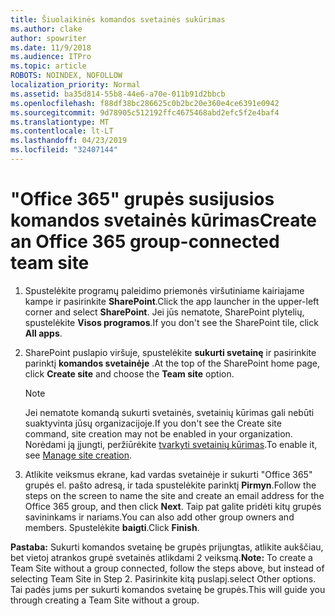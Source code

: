 ```yaml
---
title: Šiuolaikinės komandos svetainės sukūrimas
ms.author: clake
author: spowriter
ms.date: 11/9/2018
ms.audience: ITPro
ms.topic: article
ROBOTS: NOINDEX, NOFOLLOW
localization_priority: Normal
ms.assetid: ba35d814-55b8-44e6-a70e-011b91d2bbcb
ms.openlocfilehash: f88df38bc286625c0b2bc20e360e4ce6391e0942
ms.sourcegitcommit: 9d78905c512192ffc4675468abd2efc5f2e4baf4
ms.translationtype: MT
ms.contentlocale: lt-LT
ms.lasthandoff: 04/23/2019
ms.locfileid: "32407144"
---
```

# <a name="create-an-office-365-group-connected-team-site"></a><span data-ttu-id="d5b52-102">"Office 365" grupės susijusios komandos svetainės kūrimas</span><span class="sxs-lookup"><span data-stu-id="d5b52-102">Create an Office 365 group-connected team site</span></span>

1. <span data-ttu-id="d5b52-103">Spustelėkite programų paleidimo priemonės viršutiniame kairiajame kampe ir pasirinkite **SharePoint**.</span><span class="sxs-lookup"><span data-stu-id="d5b52-103">Click the app launcher in the upper-left corner and select **SharePoint**.</span></span> <span data-ttu-id="d5b52-104">Jei jūs nematote, SharePoint plytelių, spustelėkite **Visos programos**.</span><span class="sxs-lookup"><span data-stu-id="d5b52-104">If you don't see the SharePoint tile, click **All apps**.</span></span>
    
2. <span data-ttu-id="d5b52-105">SharePoint puslapio viršuje, spustelėkite **sukurti svetainę** ir pasirinkite parinktį **komandos svetainėje** .</span><span class="sxs-lookup"><span data-stu-id="d5b52-105">At the top of the SharePoint home page, click **Create site** and choose the **Team site** option.</span></span> 
    
    > [!NOTE]
    > <span data-ttu-id="d5b52-106">Jei nematote komandą sukurti svetainės, svetainių kūrimas gali nebūti suaktyvinta jūsų organizacijoje.</span><span class="sxs-lookup"><span data-stu-id="d5b52-106">If you don't see the Create site command, site creation may not be enabled in your organization.</span></span> <span data-ttu-id="d5b52-107">Norėdami ją įjungti, peržiūrėkite [tvarkyti svetainių kūrimas](https://go.microsoft.com/fwlink/?linkid=2009644).</span><span class="sxs-lookup"><span data-stu-id="d5b52-107">To enable it, see [Manage site creation](https://go.microsoft.com/fwlink/?linkid=2009644).</span></span> 
  
3. <span data-ttu-id="d5b52-108">Atlikite veiksmus ekrane, kad vardas svetainėje ir sukurti "Office 365" grupės el. pašto adresą, ir tada spustelėkite parinktį **Pirmyn**.</span><span class="sxs-lookup"><span data-stu-id="d5b52-108">Follow the steps on the screen to name the site and create an email address for the Office 365 group, and then click **Next**.</span></span> <span data-ttu-id="d5b52-109">Taip pat galite pridėti kitų grupės savininkams ir nariams.</span><span class="sxs-lookup"><span data-stu-id="d5b52-109">You can also add other group owners and members.</span></span> <span data-ttu-id="d5b52-110">Spustelėkite **baigti**.</span><span class="sxs-lookup"><span data-stu-id="d5b52-110">Click **Finish**.</span></span>
  
 <span data-ttu-id="d5b52-111">**Pastaba:** Sukurti komandos svetainę be grupės prijungtas, atlikite aukščiau, bet vietoj atrankos grupė svetainės atlikdami 2 veiksmą.</span><span class="sxs-lookup"><span data-stu-id="d5b52-111">**Note:** To create a Team Site without a group connected, follow the steps above, but instead of selecting Team Site in Step 2.</span></span> <span data-ttu-id="d5b52-112">Pasirinkite kitą puslapį.</span><span class="sxs-lookup"><span data-stu-id="d5b52-112">select Other options.</span></span> <span data-ttu-id="d5b52-113">Tai padės jums per sukurti komandos svetainę be grupės.</span><span class="sxs-lookup"><span data-stu-id="d5b52-113">This will guide you through creating a Team Site without a group.</span></span> 
    


